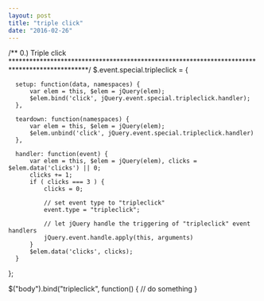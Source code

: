 ```yaml
---
layout: post
title: "triple click"
date: "2016-02-26"
---
```


  /**
  0.)   Triple click
  **********************************************************************************************/
  $.event.special.tripleclick = {

      setup: function(data, namespaces) {
          var elem = this, $elem = jQuery(elem);
          $elem.bind('click', jQuery.event.special.tripleclick.handler);
      },

      teardown: function(namespaces) {
          var elem = this, $elem = jQuery(elem);
          $elem.unbind('click', jQuery.event.special.tripleclick.handler)
      },

      handler: function(event) {
          var elem = this, $elem = jQuery(elem), clicks = $elem.data('clicks') || 0;
          clicks += 1;
          if ( clicks === 3 ) {
              clicks = 0;

              // set event type to "tripleclick"
              event.type = "tripleclick";

              // let jQuery handle the triggering of "tripleclick" event handlers
              jQuery.event.handle.apply(this, arguments)
          }
          $elem.data('clicks', clicks);
      }

  };

  $("body").bind("tripleclick", function() {
     // do something
  }
